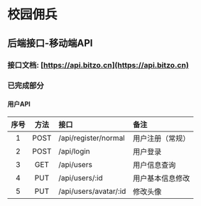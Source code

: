 # 校园佣兵

## 后端接口-移动端API

### 接口文档: [https://api.bitzo.cn](https://api.bitzo.cn)

### 已完成部分

#### 用户API

|序号| 方法  | 接口 | 备注 |
|:-:|:--:|:--|:---|
|1   | POST | /api/register/normal |用户注册（常规）|
|2   | POST | /api/login | 用户登录 |
|3   | GET  | /api/users  | 用户信息查询  |
|4   | PUT  | /api/users/:id  | 用户基本信息修改 |
|5   | PUT  | /api/users/avatar/:id  | 修改头像  |
